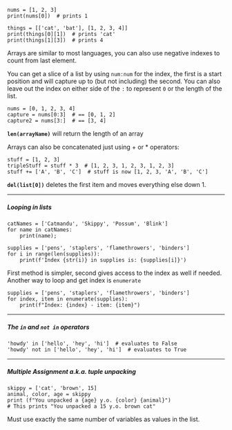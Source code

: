```
nums = [1, 2, 3]
print(nums[0])  # prints 1

things = [['cat', 'bat'], [1, 2, 3, 4]]
print(things[0][1])  # prints 'cat'
print(things[1][3])  # prints 4
```

Arrays are similar to most languages, you can also use negative indexes to count from last element.

You can get a slice of a list by using `num:num` for the index, the first is a start position and will capture up to (but not including) the second.  You can also leave out the index on either side of the `:` to represent `0` or the length of the list.

```
nums = [0, 1, 2, 3, 4]
capture = nums[0:3]  # == [0, 1, 2]
capture2 = nums[3:]  # == [3, 4]
```

**`len(arrayName)`** will return the length of an array

Arrays can also be concatenated just using + or * operators:

```
stuff = [1, 2, 3]
tripleStuff = stuff * 3  # [1, 2, 3, 1, 2, 3, 1, 2, 3]
stuff += ['A', 'B', 'C']  # stuff is now [1, 2, 3, 'A', 'B', 'C']
```

**`del(list[0])`** deletes the first item and moves everything else down 1.

---

##### Looping in lists

```
catNames = ['Catmandu', 'Skippy', 'Possum', 'Blink']
for name in catNames:
    print(name);

supplies = ['pens', 'staplers', 'flamethrowers', 'binders']
for i in range(len(supplies)):
    print(f'Index {str(i)} in supplies is: {supplies[i]}')
```
First method is simpler, second gives access to the index as well if needed.  Another way to loop and get index is `enumerate`
```
supplies = ['pens', 'staplers', 'flamethrowers', 'binders']
for index, item in enumerate(supplies):
    print(f"Index: {index} - item: {item}")
```

---

##### The `in` and `not in` operators

```
'howdy' in ['hello', 'hey', 'hi']  # evaluates to False
'howdy' not in ['hello', 'hey', 'hi']  # evaluates to True
```

---

##### Multiple Assignment a.k.a. tuple unpacking

```
skippy = ['cat', 'brown', 15]
animal, color, age = skippy
print (f"You unpacked a {age} y.o. {color} {animal}")  
# This prints "You unpacked a 15 y.o. brown cat"
```

Must use exactly the same number of variables as values in the list.

